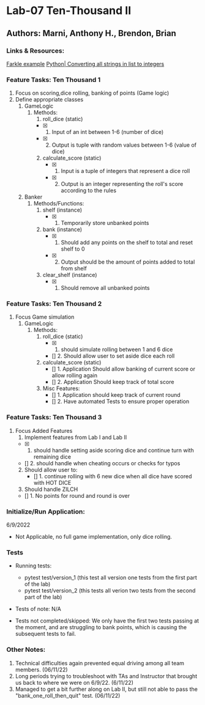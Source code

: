 # Lab-07 Ten-Thousand II

## Authors: Marni, Anthony H., Brendon, Brian

### Links & Resources:
[Farkle example](http://www.playonlinedicegames.com/farkle)
[Python| Converting all strings in list to integers](https://www.geeksforgeeks.org/python-converting-all-strings-in-list-to-integers/)


### Feature Tasks: Ten Thousand 1
1. Focus on scoring,dice rolling, banking of points (Game logic)
2. Define appropriate classes
   1. GameLogic
      1. Methods:
         1. roll_dice (static)
         - [x] 1. Input of an int between 1-6 (number of dice)
         - [x] 2. Output is tuple with random values between 1-6 (value of dice)
         2. calculate_score (static)
            - [x] 1. Input is a tuple of integers that represent a dice roll
            - [x] 2. Output is an integer representing the roll's score according to the rules
   2. Banker
      1. Methods/Functions: 
         1. shelf (instance)
            - [x] 1. Temporarily store  unbanked points
         2. bank (instance)
            - [x] 1. Should add any points on the shelf to total and reset shelf to 0
            - [x] 2. Output should be the amount of points added to total from shelf
         3. clear_shelf (instance)
            - [x] 1. Should remove all unbanked points

### Feature Tasks: Ten Thousand 2
1. Focus Game simulation
   1. GameLogic
      1. Methods:
         1. roll_dice (static)
            - [x] 1. should simulate rolling between 1 and 6 dice
            - [] 2. Should allow user to set aside dice each roll
         2. calculate_score (static)
            - [] 1. Application Should allow banking of current score or allow rolling again
            - [] 2. Application Should keep track of total score
         3. Misc Features:
            - [] 1. Application should keep track of current round
            - [] 2. Have automated Tests to ensure proper operation

### Feature Tasks: Ten Thousand 3
1. Focus Added Features 
   1. Implement features from Lab I and Lab II
     - [x] 1. should handle setting aside scoring dice and continue turn 
              with remaining dice
     - [] 2. should handle when cheating occurs or checks for typos
   2. Should allow user to:
      - [] 1. continue rolling with 6 new dice when all dice 
         have scored with HOT DICE
   3. Should handle ZILCH
     - [] 1. No points for round and round is over


### Initialize/Run Application:

6/9/2022
- Not Applicable, no full game implementation, only dice rolling. 

### Tests
 - Running tests: 
   - pytest test/version_1 (this test all version one tests from the first part of the lab)
   - pytest test/version_2 (this tests all verion two tests from the second part of the lab)
 
 - Tests of note: N/A
 - Tests not completed/skipped: We only have the first two tests passing at the moment, and are struggling to bank points, which is causing the subsequent tests to fail.

### Other Notes:
1. Technical difficulties again prevented equal driving among all team 
   members. (06/11/22)
2. Long periods trying to troubleshoot with TAs and Instructor that brought 
   us back to where we were on 6/9/22. (6/11/22)
3. Managed to get a bit further along on Lab II, but still not able to pass 
   the "bank_one_roll_then_quit" test. (06/11/22)